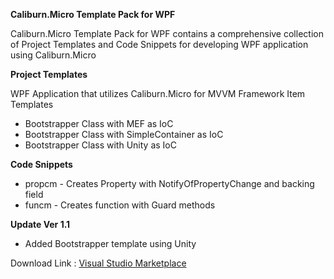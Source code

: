**Caliburn.Micro Template Pack for WPF**

Caliburn.Micro Template Pack for WPF contains a comprehensive collection of Project Templates and Code Snippets for developing WPF application using Caliburn.Micro

**Project Templates**

WPF Application that utilizes Caliburn.Micro for MVVM Framework
Item Templates

- Bootstrapper Class with MEF as IoC
- Bootstrapper Class with SimpleContainer as IoC
- Bootstrapper Class with Unity as IoC

**Code Snippets**

- propcm - Creates Property with NotifyOfPropertyChange and backing field
- funcm - Creates function with Guard methods

**Update Ver 1.1** 
- Added Bootstrapper template using Unity

Download Link : [Visual Studio Marketplace](https://marketplace.visualstudio.com/items?itemName=anuviswan.CaliburnMicroTemplatePack#overview) 